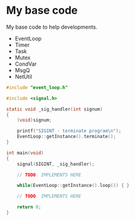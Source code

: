 # My base code
  
My base code to help developments.
  - EventLoop
  - Timer
  - Task
  - Mutex
  - CondVar
  - MsgQ
  - NetUtil

```c
#include "event_loop.h"

#include <signal.h>

static void _sig_handler(int signum)
{
    (void)signum;

    printf("SIGINT - terminate program\n");
    EventLoop::getInstance().terminate();
}

int main(void)
{
    signal(SIGINT, _sig_handler);

    // TODO. IMPLEMENTS HERE

    while(EventLoop::getInstance().loop()) { }

    // TODO. IMPLEMENTS HERE

    return 0;
}

```
